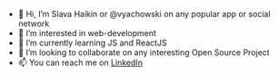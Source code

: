 - 👋 Hi, I’m Slava Haikin or @vyachowski on any popular app or social network
- 👀 I’m interested in web-development
- 🌱 I’m currently learning JS and ReactJS
- 💞️ I’m looking to collaborate on any interesting Open Source Project
- 📫 You can reach me on [LinkedIn](https://www.linkedin.com/in/vyachowski/)

<!---
Vyachowski/Vyachowski is a ✨ special ✨ repository because its `README.md` (this file) appears on your GitHub profile.
You can click the Preview link to take a look at your changes.
--->
